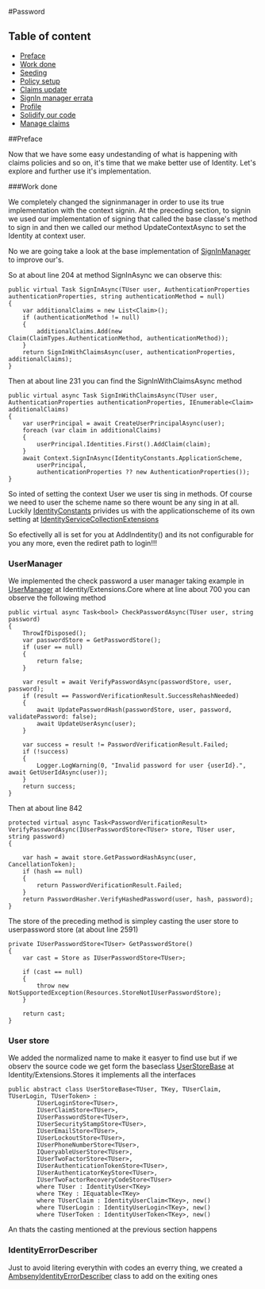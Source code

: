 #Password

## Table of content

- [Preface](#Preface)
- [Work done](#Work-done)
-   [Seeding](#Seeding)
-   [Policy setup](#Policy-setup)
-   [Claims update](#Claims-update)
-   [SignIn manager errata](#SignIn-manager-errata)
-   [Profile](#Profile)
-	[Solidify our code](#Solidify-our-code)
-   [Manage claims](#Manage-claims)

##Preface

Now that we have some easy undestanding of what is happening with claims policies and so on, it's time that we make better use of Identity. Let's explore and further use it's implementation.

###Work done

We completely changed the signinmanager in order to use its true implementation with the context signin. At the preceding section, to signin we used our implementation of 
signing that called the base classe's method to sign in and then we called our method UpdateContextAsync to set the Identity at context user.

No we are going take a look at the base implementation of [SignInManager](https://github.com/dotnet/aspnetcore/blob/master/src/Identity/Core/src/SignInManager.cs) to improve our's.

So at about line 204 at method SignInAsync we can observe this:
```
public virtual Task SignInAsync(TUser user, AuthenticationProperties authenticationProperties, string authenticationMethod = null)
{
    var additionalClaims = new List<Claim>();
    if (authenticationMethod != null)
    {
        additionalClaims.Add(new Claim(ClaimTypes.AuthenticationMethod, authenticationMethod));
    }
    return SignInWithClaimsAsync(user, authenticationProperties, additionalClaims);
}
```
Then at about line 231 you can find the SignInWithClaimsAsync method
```
public virtual async Task SignInWithClaimsAsync(TUser user, AuthenticationProperties authenticationProperties, IEnumerable<Claim> additionalClaims)
{
    var userPrincipal = await CreateUserPrincipalAsync(user);
    foreach (var claim in additionalClaims)
    {
        userPrincipal.Identities.First().AddClaim(claim);
    }
    await Context.SignInAsync(IdentityConstants.ApplicationScheme,
        userPrincipal,
        authenticationProperties ?? new AuthenticationProperties());
}
```

So inted of setting the context User we user tis sing in methods. Of course we need to user the scheme name so there wount be any sing in at all. Luckily [IdentityConstants](https://github.com/dotnet/aspnetcore/blob/master/src/Identity/Core/src/IdentityConstants.cs)
privides us with the applicationscheme of its own setting at [IdentityServiceCollectionExtensions](https://github.com/dotnet/aspnetcore/blob/master/src/Identity/Core/src/IdentityServiceCollectionExtensions.cs)

So efectivelly all is set for you at AddIndentity() and its not configurable for you any more, even the rediret path to login!!!

### UserManager

We implemented the check password a user manager taking example in [UserManager](https://github.com/dotnet/aspnetcore/blob/master/src/Identity/Extensions.Core/src/UserManager.cs) 
at Identity/Extensions.Core where at line about 700 you can observe the following method
```
public virtual async Task<bool> CheckPasswordAsync(TUser user, string password)
{
    ThrowIfDisposed();
    var passwordStore = GetPasswordStore();
    if (user == null)
    {
        return false;
    }

    var result = await VerifyPasswordAsync(passwordStore, user, password);
    if (result == PasswordVerificationResult.SuccessRehashNeeded)
    {
        await UpdatePasswordHash(passwordStore, user, password, validatePassword: false);
        await UpdateUserAsync(user);
    }

    var success = result != PasswordVerificationResult.Failed;
    if (!success)
    {
        Logger.LogWarning(0, "Invalid password for user {userId}.", await GetUserIdAsync(user));
    }
    return success;
}
```
Then at about line 842
```
protected virtual async Task<PasswordVerificationResult> VerifyPasswordAsync(IUserPasswordStore<TUser> store, TUser user, string password)
{

    var hash = await store.GetPasswordHashAsync(user, CancellationToken);
    if (hash == null)
    {
        return PasswordVerificationResult.Failed;
    }
    return PasswordHasher.VerifyHashedPassword(user, hash, password);
}
```
The store of the preceding method is simpley casting the user store to userpassword store (at about line 2591)
```
private IUserPasswordStore<TUser> GetPasswordStore()
{
    var cast = Store as IUserPasswordStore<TUser>;

    if (cast == null)
    {
        throw new NotSupportedException(Resources.StoreNotIUserPasswordStore);
    }

    return cast;
}
```
### User store
We added the normalized name to make it easyer to find use but if we observ the source code we get form the baseclass [UserStoreBase](https://github.com/dotnet/aspnetcore/blob/master/src/Identity/Extensions.Stores/src/UserStoreBase.cs)
at Identity/Extensions.Stores it implements all the interfaces
```
public abstract class UserStoreBase<TUser, TKey, TUserClaim, TUserLogin, TUserToken> :
        IUserLoginStore<TUser>,
        IUserClaimStore<TUser>,
        IUserPasswordStore<TUser>,
        IUserSecurityStampStore<TUser>,
        IUserEmailStore<TUser>,
        IUserLockoutStore<TUser>,
        IUserPhoneNumberStore<TUser>,
        IQueryableUserStore<TUser>,
        IUserTwoFactorStore<TUser>,
        IUserAuthenticationTokenStore<TUser>,
        IUserAuthenticatorKeyStore<TUser>,
        IUserTwoFactorRecoveryCodeStore<TUser>
        where TUser : IdentityUser<TKey>
        where TKey : IEquatable<TKey>
        where TUserClaim : IdentityUserClaim<TKey>, new()
        where TUserLogin : IdentityUserLogin<TKey>, new()
        where TUserToken : IdentityUserToken<TKey>, new()
```
An thats the casting mentioned at the previous section happens
### IdentityErrorDescriber
Just to avoid litering everythin with codes an everry thing, we created a [AmbsenyIdentityErrorDescriber](/src/Ambseny.WebAplication/Data/AmbsenyIdentityErrorDescriber.cs) class to add on the exiting ones